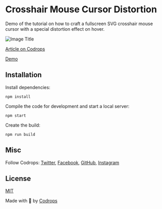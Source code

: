 # Crosshair Mouse Cursor Distortion

Demo of the tutorial on how to craft a fullscreen SVG crosshair mouse cursor with a special distortion effect on hover.

![Image Title](https://tympanus.net/codrops/wp-content/uploads/2021/05/crosshair.jpg)

[Article on Codrops](https://tympanus.net/codrops/?p=54713)

[Demo](http://tympanus.net/Development/CrosshairDistortion/)


## Installation

Install dependencies:

```
npm install
```

Compile the code for development and start a local server:

```
npm start
```

Create the build:

```
npm run build
```

## Misc

Follow Codrops: [Twitter](http://www.twitter.com/codrops), [Facebook](http://www.facebook.com/codrops), [GitHub](https://github.com/codrops), [Instagram](https://www.instagram.com/codropsss/)

## License
[MIT](LICENSE)

Made with :blue_heart:  by [Codrops](http://www.codrops.com)





